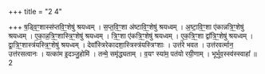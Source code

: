 +++
title = "2 4"

+++
ष॒ड्वि॒ꣳ॒शास्स॑प्तवि॒ꣳ॒शेषु॑ श्रयध्वम् । स॒प्त॒वि॒ꣳ॒शा अ॑ष्टावि॒ꣳ॒शेषु॑ श्रयध्वम् । अ॒ष्टा॒वि॒ꣳ॒शा ए॑कान्नत्रि॒ꣳ॒शेषु॑ श्रयध्वम् ।  ए॒का॒न्न॒त्रि॒ꣳ॒शास्त्रि॒ꣳ॒शेषु॑ श्रयध्वम् । त्रि॒ꣳ॒शा ए॑कत्रि॒ꣳ॒शेषु॑ श्रयध्वम् । ए॒क॒त्रि॒ꣳ॒शा द्वा᳚त्रि॒ꣳ॒शेषु॑ श्रयध्वम् ।  द्वा॒त्रि॒ꣳ॒शास्त्र॑यस्त्रि॒ꣳ॒शेषु॑ श्रयध्वम् । देवा᳚स्त्रिरेकादशा॒स्त्रिस्त्र॑यस्त्रिꣳशाः । उत्त॑रे भवत । उत्त॑रवर्त्मान॒ उत्त॑रसत्वानः ।  यत्का॑म इ॒दञ्जु॒होमि॑ । तन्मे॒ समृ॑द्ध्यताम् । व॒यꣳ स्या॑म॒ पत॑यो रयी॒णाम् । भूर्भुव॒स्स्व॑स्स्वाहा᳚ ॥ 2

